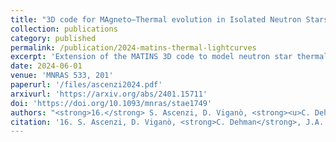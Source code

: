 ```yaml
---
title: "3D code for MAgneto–Thermal evolution in Isolated Neutron Stars, MATINS: thermal evolution and light curves"
collection: publications
category: published
permalink: /publication/2024-matins-thermal-lightcurves
excerpt: 'Extension of the MATINS 3D code to model neutron star thermal evolution and predict X-ray light curves under realistic magnetic and thermal conditions.'
date: 2024-06-01
venue: 'MNRAS 533, 201'
paperurl: '/files/ascenzi2024.pdf'
arxivurl: 'https://arxiv.org/abs/2401.15711'
doi: 'https://doi.org/10.1093/mnras/stae1749'
authors: "<strong>16.</strong> S. Ascenzi, D. Viganò, <strong><u>C. Dehman</u></strong>, J.A. Pons, N. Rea, R. Perna"
citation: '16. S. Ascenzi, D. Viganò, <strong>C. Dehman</strong>, J.A. Pons, N. Rea & R. Perna (2024). <small><strong>3D code for MAgneto–Thermal evolution in Isolated Neutron Stars, MATINS: thermal evolution and light curves</strong></small>. <em>MNRAS <b>533</b>, 201</em>. (<a href="https://arxiv.org/abs/2401.15711">arXiv</a>, <a href="https://ui.adsabs.harvard.edu/abs/2024arXiv240115711A/abstract">ADS</a>, <a href="https://doi.org/10.1093/mnras/stae1749">DOI</a>)'
---
```

